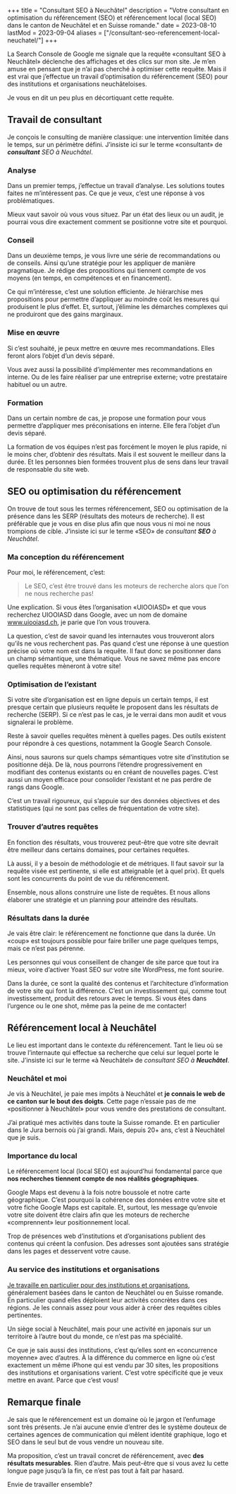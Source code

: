 +++
title = "Consultant SEO à Neuchâtel"
description = "Votre consultant en optimisation du référencement (SEO) et référencement local (local SEO) dans le canton de Neuchâtel et en Suisse romande."
date = 2023-08-10
lastMod = 2023-09-04
aliases = ["/consultant-seo-referencement-local-neuchatel/"]
+++

La Search Console de Google me signale que la requête «consultant SEO à Neuchâtel» déclenche des affichages et des clics sur mon site. Je m’en amuse en pensant que je n’ai pas cherché à optimiser cette requête. Mais il est vrai que j’effectue un travail d’optimisation du référencement (SEO) pour des institutions et organisations neuchâteloises.

Je vous en dit un peu plus en décortiquant cette requête.

## Travail de consultant

Je conçois le consulting de manière classique: une intervention limitée dans le temps, sur un périmètre défini. J’insiste ici sur le terme «consultant» de ***consultant** SEO à Neuchâtel*.

### Analyse
Dans un premier temps, j’effectue un travail d’analyse. Les solutions toutes faites ne m’intéressent pas. Ce que je veux, c’est une réponse à vos problématiques.

Mieux vaut savoir où vous vous situez. Par un état des lieux ou un audit, je pourrai vous dire exactement comment se positionne votre site et pourquoi.

### Conseil

Dans un deuxième temps, je vous livre une série de recommandations ou de conseils. Ainsi qu’une stratégie pour les appliquer de manière pragmatique. Je rédige des propositions qui tiennent compte de vos moyens (en temps, en compétences et en financement).

Ce qui m’intéresse, c’est une solution efficiente. Je hiérarchise mes propositions pour permettre d’appliquer au moindre coût les mesures qui produisent le plus d’effet. Et, surtout, j’élimine les démarches complexes qui ne produiront que des gains marginaux.

### Mise en œuvre

Si c’est souhaité, je peux mettre en œuvre mes recommandations. Elles feront alors l’objet d’un devis séparé.

Vous avez aussi la possibilité d’implémenter mes recommandations en interne. Ou de les faire réaliser par une entreprise externe; votre prestataire habituel ou un autre.

### Formation

Dans un certain nombre de cas, je propose une formation pour vous permettre d’appliquer mes préconisations en interne. Elle fera l’objet d’un devis séparé.

La formation de vos équipes n’est pas forcément le moyen le plus rapide, ni le moins cher, d’obtenir des résultats. Mais il est souvent le meilleur dans la durée. Et les personnes bien formées trouvent plus de sens dans leur travail de responsable du site web.

## SEO ou optimisation du référencement

On trouve de tout sous les termes référencement, SEO ou optimisation de la présence dans les SERP (résultats des moteurs de recherche). Il est préférable que je vous en dise plus afin que nous vous ni moi ne nous trompions de cible. J’insiste ici sur le terme «SEO» de *consultant **SEO** à Neuchâtel*.

### Ma conception du référencement

Pour moi, le référencement, c’est:

> Le SEO, c’est être trouvé dans les moteurs de recherche alors que l’on ne nous recherche pas!

Une explication. Si vous êtes l’organisation «UIOOIASD» et que vous recherchez UIOOIASD dans Google, avec un nom de domaine www.uiooiasd.ch, je parie que l’on vous trouvera.

La question, c’est de savoir quand les internautes vous trouveront alors qu’ils ne vous recherchent pas. Pas quand c’est une réponse à une question précise où votre nom est dans la requête. Il faut donc se positionner dans un champ sémantique, une thématique. Vous ne savez même pas encore quelles requêtes mèneront à votre site!

### Optimisation de l’existant

Si votre site d’organisation est en ligne depuis un certain temps, il est presque certain que plusieurs requête le proposent dans les résultats de recherche (SERP). Si ce n’est pas le cas, je le verrai dans mon audit et vous signalerai le problème.

Reste à savoir quelles requêtes mènent à quelles pages. Des outils existent pour répondre à ces questions, notamment la Google Search Console.

Ainsi, nous saurons sur quels champs sémantiques votre site d’institution se positionne déjà. De là, nous pourrons l’étendre progressivement en modifiant des contenus existants ou en créant de nouvelles pages. C’est aussi un moyen efficace pour consolider l’existant et ne pas perdre de rangs dans Google.

C’est un travail rigoureux, qui s’appuie sur des données objectives et des statistiques (qui ne sont pas celles de fréquentation de votre site).

### Trouver d’autres requêtes

En fonction des résultats, vous trouverez peut-être que votre site devrait être meilleur dans certains domaines, pour certaines requêtes.

Là aussi, il y a besoin de méthodologie et de métriques. Il faut savoir sur la requête visée est pertinente, si elle est atteignable (et à quel prix). Et quels sont les concurrents du point de vue du référencement.

Ensemble, nous allons construire une liste de requêtes. Et nous allons élaborer une stratégie et un planning pour atteindre des résultats.

### Résultats dans la durée

Je vais être clair: le référencement ne fonctionne que dans la durée. Un «coup» est toujours possible pour faire briller une page quelques temps, mais ce n’est pas pérenne.

Les personnes qui vous conseillent de changer de site parce que tout ira mieux, voire d’activer Yoast SEO sur votre site WordPress, me font sourire.

Dans la durée, ce sont la qualité des contenus et l’architecture d’information de votre site qui font la différence. C’est un investissement qui, comme tout investissement, produit des retours avec le temps. Si vous êtes dans l’urgence ou le one shot, même pas la peine de me contacter!

## Référencement local à Neuchâtel

Le lieu est important dans le contexte du référencement. Tant le lieu où se trouve l’internaute qui effectue sa recherche que celui sur lequel porte le site. J’insiste ici sur le terme «à Neuchâtel» de *consultant SEO à **Neuchâtel***.

### Neuchâtel et moi

Je vis à Neuchâtel, je paie mes impôts à Neuchâtel et **je connais le web de ce canton sur le bout des doigts**. Cette page n’essaie pas de me «positionner à Neuchâtel» pour vous vendre des prestations de consultant.

J’ai pratiqué mes activités dans toute la Suisse romande. Et en particulier dans le Jura bernois où j’ai grandi. Mais, depuis 20+ ans, c’est à Neuchâtel que je suis.

### Importance du local

Le référencement local (local SEO) est aujourd’hui fondamental parce que **nos recherches tiennent compte de nos réalités géographiques**.

Google Maps est devenu à la fois notre boussole et notre carte géographique. C’est pourquoi la cohérence des données entre votre site et votre fiche Google Maps est capitale. Et, surtout, les message qu’envoie votre site doivent être clairs afin que les moteurs de recherche «comprennent» leur positionnement local.

Trop de présences web d’institutions et d’organisations publient des contenus qui créent la confusion. Des adresses sont ajoutées sans stratégie dans les pages et desservent votre cause.

### Au service des institutions et organisations

[Je travaille en particulier pour des institutions et organisations](/about/), généralement basées dans le canton de Neuchâtel ou en Suisse romande. En particulier quand elles déploient leur activités concrètes dans ces régions. Je les connais assez pour vous aider à créer des requêtes cibles pertinentes.

Un siège social à Neuchâtel, mais pour une activité en japonais sur un territoire à l’autre bout du monde, ce n’est pas ma spécialité.

Ce que je sais aussi des institutions, c’est qu’elles sont en «concurrence moyenne» avec d’autres. À la différence du commerce en ligne où c’est exactement un même iPhone qui est vendu par 30 sites, les propositions des institutions et organisations varient. C’est votre spécificité que je veux mettre en avant. Parce que c’est vous!

## Remarque finale

Je sais que le référencement est un domaine où le jargon et l’enfumage sont très présents. Je n’ai aucune envie d’entrer des le système douteux de certaines agences de communication qui mêlent identité graphique, logo et SEO dans le seul but de vous vendre un nouveau site.

Ma proposition, c’est un travail concret de référencement, avec **des résultats mesurables**. Rien d’autre. Mais peut-être que si vous avez lu cette longue page jusqu’à la fin, ce n’est pas tout à fait par hasard.

Envie de travailler ensemble?